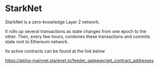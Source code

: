 # StarkNet

StarkNet is a zero-knowledge Layer 2 network. 

It rolls up several transactions as state changes from one epoch to the other. Then, every few hours, combines these transactions and commits state root to Ethereum network.

Its active contracts can be found at the link below

https://alpha-mainnet.starknet.io/feeder_gateway/get_contract_addresses